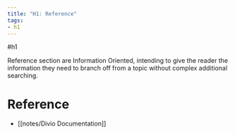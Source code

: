 ```yaml
---
title: "H1: Reference"
tags:
- h1
---
```

#h1

Reference section are Information Oriented, intending to give the reader the information they need to branch off from a topic without complex additional searching.

# Reference
- [[notes/Divio Documentation]]
